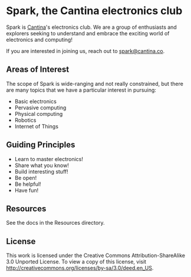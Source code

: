 Spark, the Cantina electronics club
===================================

Spark is [Cantina](http://cantina.co)'s electronics club. We are a group of enthusiasts and explorers seeking to understand and embrace the exciting world of electronics and computing!

If you are interested in joining us, reach out to [spark@cantina.co](mailto:spark@cantina.co).

Areas of Interest
-----------------

The scope of Spark is wide-ranging and not really constrained, but there are many topics that we have a particular interest in pursuing:

* Basic electronics
* Pervasive computing
* Physical computing
* Robotics
* Internet of Things

Guiding Principles
------------------

* Learn to master electronics!
* Share what you know!
* Build interesting stuff!
* Be open!
* Be helpful!
* Have fun!

Resources
---------

See the docs in the Resources directory.

License
-------

This work is licensed under the Creative Commons Attribution-ShareAlike 3.0 Unported License. To view a copy of this license, visit http://creativecommons.org/licenses/by-sa/3.0/deed.en_US.